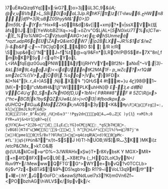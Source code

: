 )7uЁ#aQizq6Yq[x:ۜwG7,)o>3j ȗL3C,9*&ûA;@v˻uBVb>ّL_SBi0(a﯇aL3Jp.RhKF|tt)z{Tױlwuڃ.6HWn8	|dfP+3|R;uBZ05hyy҅M&'0>]D
Im59L-~\Yo:*^Hx»R~s0R&d}&v[|+ xmji?*v|ssXѴk{㼚āfsI)J.ٰ])[YеWoեBZ!Xq~>u:+ŏZrv"O$ǈAL+[*5N0ixU7T%s]CTw--|E_%1o%N#G~CIVztuaRA#G>`}#}`q;ՓhSUnmeá *rqztܩdpR6cEƲ\\ZAϫQ&ietOW7||p2BLX~ͿR%$1d`$/wZ\|i-&b&P-i;~~T9C]q*Dؒ{K_&BO
$)
]
/ Rir/R	\S)up&ёc|/'N"J~f%t@+q/9&Fn*[LROh!P@5$#=7X"8n[,fmbKPSy/-(܃φ1!<YoL
L<ӤAfqE@z0GuqPNW&ÿ͡l(jRHYV޲YeBf2ܲN=aNxĔ^~V_:|3}-&kL5#9L4gqJi)<<idUntK2MA1F-	p_wZc?>r1Q龲sm2ɛC%{(V>ي[O@|.%so>|Vu,*_}9FDx
&]*N4"[k܅r_4>)AS	;ǋi.Xjߟ ")QǶS4	#tԙ+ }u 4ʗ}98@1~[M{=˃DjI"cMb#H&1ʆI"W(PLKuhHN]@*E\-3̙.ed椆Ǹ)
VC4U܃g'0_Snx7kH06fD,U+1bN\=( PϑR##8"F	#	5ZC\R(jx>{^hc+BC۠B|k?by$QZ}Uw&L(è>j>r0l3|:#ƒb odkpx,ɷ̴
dUHCQ+#Gա&MaZZKkk;nA0*$n3yI<K&\`Mp\F4pFzg}=:,klvࣂD mJL9שP&0>38Z]l6r_B^Åse҇Ų_/UnEѹ3"'!Pgy2dnpQٮ4=OݖZC	)y{ʖѮ +xM]h;8FYR=ܩVj&>Ur1qB?=q{{gϥſKA=c*2Z6ކn"d_1ɻEɾ;YG}oCMj N:_*gSb7H8+.(vBG8)}KTd"uWWS'$~w_l
h^hnLń*sćl%)%=qʔB7j'm e)8p me10tŜ/Bv??0lRoJ<󘻩q<q4έzգ剌A<d)90pMc-#fLʹ}q5{FPG`n&?^x/)t~$SJ H}T!-hUOB;W$]/RٮǮK)MKi(z	/ etcP&CMx_>kT.O&㢊 @{UU&kICoi>ש^D%~ہ3!W$R$AHxxȘw}T+r8XγbsK
Y MGX>MR*[+n4fD8FXwGL9Ѐ:_~XB杧Pa{;_HQ2LoҚ3уN</	Ruv9Ɏ+/:MewwwQFTG'G^>WYe=bvQ\?v0TCCLb> 6ӯ$v*7z<kBTй$۪1&ߒ9DS!ӄgbɂoþR1?9~iVoL13ɋ9#IjᲓ"^
+曜={:hYݫݦGr0oFD߭x&eawSjfNdLuel7ɜ3?Kl)m0Vn6Zf~<PObzhAG\ҺWLV$є/9pvk/<